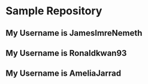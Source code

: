 # Sample Repository

## My Username is JamesImreNemeth

## My Username is Ronaldkwan93

## My Username is AmeliaJarrad
